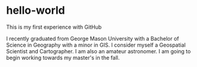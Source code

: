 # hello-world
This is my first experience with GitHub

I recently graduated from George Mason University with a Bachelor of Science in Geography with a minor in GIS. I consider myself a Geospatial Scientist and Cartographer. I am also an amateur astronomer. I am going to begin working towards my master's in the fall. 
